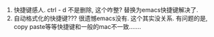 1. 快捷键感人. ctrl - d 不是删除, 这个咋整? 替换为emacs快捷键解决了.
2. 自动格式化的快捷键??? 很遗憾emacs没有.  这个其实没关系. 有问题的是, copy paste等等快捷键和一般的mac不一致…….